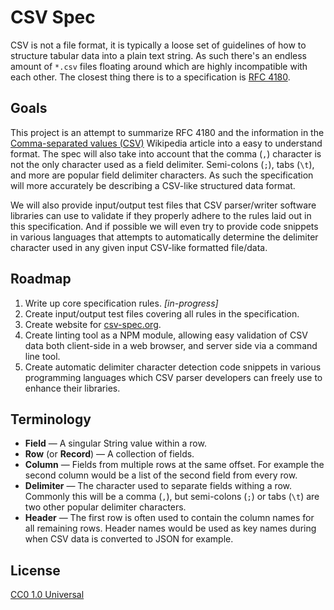 # CSV Spec

CSV is not a file format, it is typically a loose set of guidelines of how to
structure tabular data into a plain text string. As such there's an endless
amount of `*.csv` files floating around which are highly incompatible with
each other. The closest thing there is to a specification is
[RFC 4180](http://tools.ietf.org/html/rfc4180).


## Goals

This project is an attempt to summarize RFC 4180 and the information in the
[Comma-separated values (CSV)](http://en.wikipedia.org/wiki/Comma-separated_values)
Wikipedia article into a easy to understand format. The spec will also take
into account that the comma (`,`) character is not the only character used as
a field delimiter. Semi-colons (`;`), tabs (`\t`), and more are popular field
delimiter characters. As such the specification will more accurately be
describing a CSV-like structured data format.

We will also provide input/output test files that CSV parser/writer software
libraries can use to validate if they properly adhere to the rules laid out in
this specification. And if possible we will even try to provide code snippets
in various languages that attempts to automatically determine the delimiter
character used in any given input CSV-like formatted file/data.


## Roadmap

1. Write up core specification rules. _[in-progress]_
2. Create input/output test files covering all rules in the specification.
3. Create website for [csv-spec.org](http://csv-spec.org/).
4. Create linting tool as a NPM module, allowing easy validation of CSV
   data both client-side in a web browser, and server side via a command line
   tool.
5. Create automatic delimiter character detection code snippets in various
   programming languages which CSV parser developers can freely use to enhance
   their libraries.


## Terminology

- **Field** — A singular String value within a row.
- **Row** (or **Record**) — A collection of fields.
- **Column** — Fields from multiple rows at the same offset. For example the
  second column would be a list of the second field from every row.
- **Delimiter** — The character used to separate fields withing a
  row. Commonly this will be a comma (`,`), but semi-colons (`;`) or tabs
  (`\t`) are two other popular delimiter characters.
- **Header** — The first row is often used to contain the column names for all
  remaining rows. Header names would be used as key names during when CSV data
  is converted to JSON for example.






## License

[CC0 1.0 Universal](http://creativecommons.org/publicdomain/zero/1.0/)
